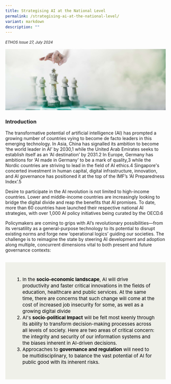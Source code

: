 ```yaml
---
title: Strategising AI at the National Level
permalink: /strategising-ai-at-the-national-level/
variant: markdown
description: ""
---
```

<style>
	
.back a
{
	color: #9f2943;
	font-weight: bold;
}

.break
{
   border-top: 1px solid  black;
   border-bottom: 1px solid black;
	 padding:20px;
	text-align:center;

	margin-top:50px;
}
	
.break1
{
	font-family: Georgia;
	font-size:20px;
	font-style: italic;
	font-weight: bold;
}

.break2
{
background-color: #F7943E;
margin-top:30px;
padding:20px;
color:white;	
border-radius: 20px;	
}
	
.break2 q
{
font-family: Georgia;	
font-size:20px;
font-style: italic;
font-weight: bold;	
}
	
.break2 a
{
	color: white;
}	
	
.author
{
border-bottom: 1px solid black;
margin-top:40px;
padding-bottom:30px;
border-top: 1px solid black;
}
	
.author p
{
font-size: 15px;	
line-height: 22px;
}
	
.notestop ol li
{
font-size: 15px;
line-height:22px;
}		

.containerbox
{
background-color: #eff0e9;
padding: 30px;
margin-top: 30px;
color: black;
}	
	

	
.containerbox a
{
	text-decoration: none;
	color:white;
}	
	
.containerbox ol li
{
	font-size: 15px;
	line-height:20px;
}
	
	
</style>



<em><small>ETHOS Issue 27, July 2024</small></em>

<div class="background-image">

<img src="/images/Ethos_Images/Ethos_Issue_27/Strategising_AI_at_the_National_Level_Banner.jpg">

</div>

  
<h3>Introduction</h3>	
	
The transformative potential of artificial intelligence (AI) has prompted a growing number of countries vying to become de facto leaders in this emerging technology. In Asia, China has signalled its ambition to become ‘the world leader in AI’ by 2030,1  while the United Arab Emirates seeks to establish itself as an ‘AI destination’ by 2031.2 In Europe, Germany has ambitions for ‘AI made in Germany’ to be a mark of quality,3 while the Nordic countries are striving to lead in the field of AI ethics.4 Singapore's concerted investment in human capital, digital infrastructure, innovation, and AI governance has positioned it at the top of the IMF’s ‘AI Preparedness Index’.5

Desire to participate in the AI revolution is not limited to high-income countries. Lower and middle-income countries are increasingly looking to bridge the digital divide and reap the benefits that AI promises. To date, more than 60 countries have launched their respective national AI strategies, with over 1,000 AI policy initiatives being curated by the OECD.6 

Policymakers are coming to grips with AI’s revolutionary possibilities—from its versatility as a general-purpose technology to its potential to disrupt existing norms and forge new ‘operational logics’ guiding our societies. The challenge is to reimagine the state by steering AI development and adoption along multiple, concurrent dimensions vital to both present and future governance contexts:  



<div class="containerbox">

<ol class="numbered-squares">

<li>In the <b>socio-economic landscape</b>, AI will drive productivity and faster critical innovations in the fields of education, healthcare and public services. At the same time, there are concerns that such change will come at the cost of increased job insecurity for some, as well as a growing digital divide</li>

  

<li>AI's <b>socio-political Impact</b> will be felt most keenly through its ability to transform decision-making processes across all levels of society. Here are two areas of critical concern: the integrity and security of our information systems and the biases inherent in AI-driven decisions.</li>

  

<li>Approcaches to <b>governance and regulation</b> will need to be multidisciplinary, to balance the vast potential of AI for public good with its inherent risks.</li>

</ol>

</div>
  
	
	

  

  

